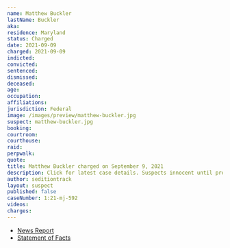 ```yaml
---
name: Matthew Buckler
lastName: Buckler
aka:
residence: Maryland
status: Charged
date: 2021-09-09
charged: 2021-09-09
indicted:
convicted:
sentenced:
dismissed:
deceased:
age:
occupation:
affiliations:
jurisdiction: Federal
image: /images/preview/matthew-buckler.jpg
suspect: matthew-buckler.jpg
booking:
courtroom:
courthouse:
raid:
perpwalk:
quote:
title: Matthew Buckler charged on September 9, 2021
description: Click for latest case details. Suspects innocent until proven guilty.
author: seditiontrack
layout: suspect
published: false
caseNumber: 1:21-mj-592
videos:
charges:
---
```

- [News Report]()
- [Statement of Facts](https://www.justice.gov/usao-dc/case-multi-defendant/file/1434576/download)
